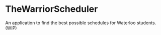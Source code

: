 # TheWarriorScheduler
An application to find the best possible schedules for Waterloo students. (WIP)
